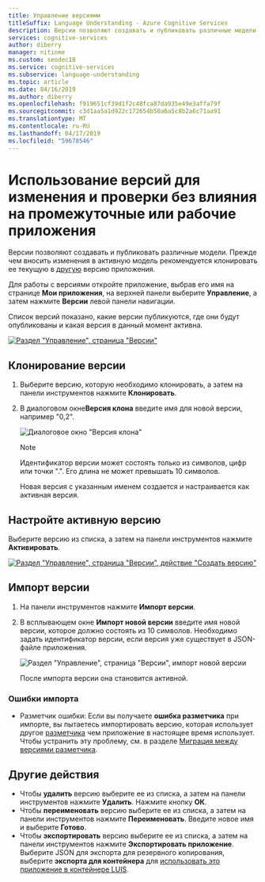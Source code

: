 ```yaml
---
title: Управление версиями
titleSuffix: Language Understanding - Azure Cognitive Services
description: Версии позволяют создавать и публиковать различные модели. Прежде чем вносить изменения в активную модель рекомендуется клонировать ее текущую в другую версию приложения.
services: cognitive-services
author: diberry
manager: nitinme
ms.custom: seodec18
ms.service: cognitive-services
ms.subservice: language-understanding
ms.topic: article
ms.date: 04/16/2019
ms.author: diberry
ms.openlocfilehash: f919651cf39d1f2c48fca87da935e49e3affa79f
ms.sourcegitcommit: c3d1aa5a1d922c172654b50a6a5c8b2a6c71aa91
ms.translationtype: MT
ms.contentlocale: ru-RU
ms.lasthandoff: 04/17/2019
ms.locfileid: "59678546"
---
```

# <a name="use-versions-to-edit-and-test-without-impacting-staging-or-production-apps"></a>Использование версий для изменения и проверки без влияния на промежуточные или рабочие приложения

Версии позволяют создавать и публиковать различные модели. Прежде чем вносить изменения в активную модель рекомендуется клонировать ее текущую в [другую](luis-concept-version.md) версию приложения. 

Для работы с версиями откройте приложение, выбрав его имя на странице **Мои приложения**, на верхней панели выберите **Управление**, а затем нажмите **Версии** левой панели навигации. 

Список версий показано, какие версии публикуются, где они будут опубликованы и какая версия в данный момент активна. 

[![Раздел "Управление", страница "Версии"](./media/luis-how-to-manage-versions/versions-import.png "раздел \"Управление\", страница \"Версии\"")](./media/luis-how-to-manage-versions/versions-import.png#lightbox)

## <a name="clone-a-version"></a>Клонирование версии

1. Выберите версию, которую необходимо клонировать, а затем на панели инструментов нажмите **Клонировать**. 

2. В диалоговом окне**Версия клона** введите имя для новой версии, например "0,2".

   ![Диалоговое окно "Версия клона"](./media/luis-how-to-manage-versions/version-clone-version-dialog.png)
 
     > [!NOTE]
     > Идентификатор версии может состоять только из символов, цифр или точки ".". Его длина не может превышать 10 символов.
 
   Новая версия с указанным именем создается и настраивается как активная версия.

## <a name="set-active-version"></a>Настройте активную версию

Выберите версию из списка, а затем на панели инструментов нажмите **Активировать**. 

[![Раздел "Управление", страница "Версии", действие "Создать версию"](./media/luis-how-to-manage-versions/versions-other.png "Раздел \"Управление\", страница \"Версии\", действие \"Создать версию\"")](./media/luis-how-to-manage-versions/versions-other.png#lightbox)

## <a name="import-version"></a>Импорт версии

1. На панели инструментов нажмите **Импорт версии**. 

2. В всплывающем окне **Импорт новой версии** введите имя новой версии, которое должно состоять из 10 символов. Необходимо задать идентификатор версии, если версия уже существует в JSON-файле приложения.

    ![Раздел "Управление", страница "Версии", импорт новой версии](./media/luis-how-to-manage-versions/versions-import-pop-up.png)

    После импорта версии она становится активной.

### <a name="import-errors"></a>Ошибки импорта

* Разметчик ошибки: Если вы получаете **ошибка разметчика** при импорте, вы пытаетесь импортировать версию, которая использует другое [разметчика](luis-language-support.md#custom-tokenizer-versions) чем приложение в настоящее время использует. Чтобы устранить эту проблему, см. в разделе [Миграция между версиями разметчика](luis-language-support.md#migrating-between-tokenizer-versions).

<a name = "export-version"></a>

## <a name="other-actions"></a>Другие действия

* Чтобы **удалить** версию выберите ее из списка, а затем на панели инструментов нажмите **Удалить**. Нажмите кнопку **ОК**. 
* Чтобы **переименовать** версию выберите ее из списка, а затем на панели инструментов нажмите **Переименовать**. Введите новое имя и выберите **Готово**. 
* Чтобы **экспортировать** версию выберите ее из списка, а затем на панели инструментов нажмите **Экспортировать приложение**. Выберите JSON для экспорта для резервного копирования, выберите **экспорта для контейнера** для [использовать это приложение в контейнере LUIS](luis-container-howto.md).  

